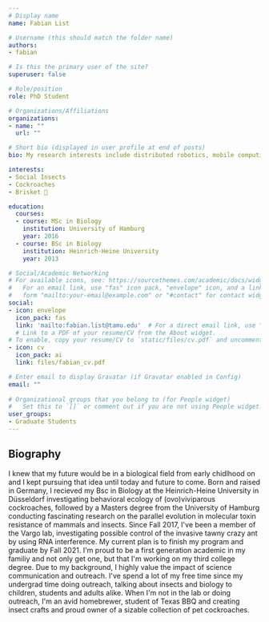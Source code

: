 ```yaml
---
# Display name
name: Fabian List

# Username (this should match the folder name)
authors:
- fabian

# Is this the primary user of the site?
superuser: false

# Role/position
role: PhD Student

# Organizations/Affiliations
organizations:
- name: ""
  url: ""

# Short bio (displayed in user profile at end of posts)
bio: My research interests include distributed robotics, mobile computing and programmable matter.

interests:
- Social Insects
- Cockroaches
- Brisket 🍖

education:
  courses:
  - course: MSc in Biology
    institution: University of Hamburg
    year: 2016
  - course: BSc in Biology
    institution: Heinrich-Heine University
    year: 2013

# Social/Academic Networking
# For available icons, see: https://sourcethemes.com/academic/docs/widgets/#icons
#   For an email link, use "fas" icon pack, "envelope" icon, and a link in the
#   form "mailto:your-email@example.com" or "#contact" for contact widget.
social:
- icon: envelope
  icon_pack: fas
  link: 'mailto:fabian.list@tamu.edu'  # For a direct email link, use "mailto:test@example.org".
  # Link to a PDF of your resume/CV from the About widget.
# To enable, copy your resume/CV to `static/files/cv.pdf` and uncomment the lines below.  
- icon: cv
  icon_pack: ai
  link: files/fabian_cv.pdf

# Enter email to display Gravatar (if Gravatar enabled in Config)
email: ""
  
# Organizational groups that you belong to (for People widget)
#   Set this to `[]` or comment out if you are not using People widget.  
user_groups:
- Graduate Students
---
```

## **Biography**
I knew that my future would be in a biological field from early chidlhood on and I kept pursuing that idea until today and future to come. Born and raised in Germany, I recieved my Bsc in Biology at the Heinrich-Heine University in Düsseldorf investigating behavioral ecology of (ovo)viviparous cockroaches, followed by a Masters degree from the University of Hamburg conducting fascinating research on the parallel evolution in molecular toxin resistance of mammals and insects. Since Fall 2017, I've been a member of the Vargo lab, investigating possible control of the invasive tawny crazy ant by using RNA interference. My current plan is to finish my program and graduate by Fall 2021. I'm proud to be a first generation academic in my familiy and not only get one, but that I'm working on my third college degree. Due to my background, I highly value the impact of science communication and outreach. I've spend a lot of my free time since my undergrad time doing outreach, talking about insects and biology to children, students and adults alike. When I'm not in the lab or doing outreach, I'm an avid homebrewer, student of Texas BBQ and creating insect crafts and proud owner of a sizable collection of pet cockroaches.
